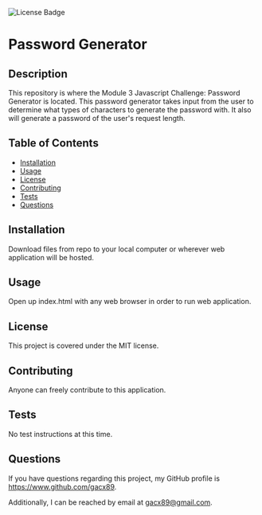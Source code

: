 ![License Badge](https://img.shields.io/badge/license-MIT-green)

# Password Generator

## Description
This repository is where the Module 3 Javascript Challenge: Password Generator is located. This password generator takes input from the user to determine what types of characters to generate the password with. It also will generate a password of the user's request length.

## Table of Contents 

* [Installation](#installation)
* [Usage](#usage)
* [License](#license)
* [Contributing](#contributing)
* [Tests](#tests)
* [Questions](#questions)

## Installation

Download files from repo to your local computer or wherever web application will be hosted.

## Usage

Open up index.html with any web browser in order to run web application.

## License

This project is covered under the MIT license.

## Contributing

Anyone can freely contribute to this application.

## Tests

No test instructions at this time.

## Questions

If you have questions regarding this project, my GitHub profile is <https://www.github.com/gacx89>.

Additionally, I can be reached by email at <gacx89@gmail.com>.
